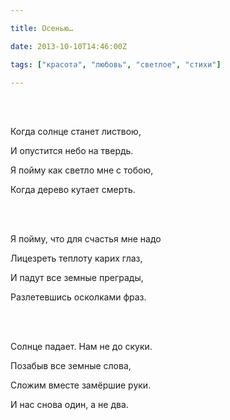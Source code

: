 ```yaml
---

title: Осенью…

date: 2013-10-10T14:46:00Z

tags: ["красота", "любовь", "светлое", "стихи"]

---
```


<br/><br/>

Когда солнце станет листвою,

И опустится небо на твердь.

Я пойму как светло мне с тобою,

Когда дерево кутает смерть.

<br/><br/>

Я пойму, что для счастья мне надо

Лицезреть теплоту карих глаз,

И падут все земные преграды,

Разлетевшись осколками фраз.

<br/><br/>

Солнце падает. Нам не до скуки.

Позабыв все земные слова,

Сложим вместе замёршие руки.

И нас снова один, а не два.